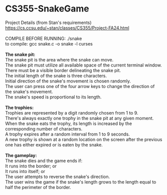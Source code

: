 # CS355-SnakeGame
 Project Details (from Stan's requirements) <br>
    https://cs.ccsu.edu/~stan/classes/CS355/Project-FA24.html<br><br>
    COMPILE BEFORE RUNNING: ./snake<br>
    to compile: gcc snake.c -o snake -l curses<br><br>
    <b>The snake pit:</b><br>
        The snake pit is the area where the snake can move.<br>
        The snake pit must utilize all available space of the current terminal window.<br>
        There must be a visible border delineating the snake pit.<br>
        The initial length of the snake is three characters.<br>
        Initial direction of the snake's movement is chosen randomly.<br>
        The user can press one of the four arrow keys to change the direction of the snake's movement.<br>
        The snake's speed is proportional to its length.<br><br>
    <b>The trophies:</b><br>
        Trophies are represented by a digit randomly chosen from 1 to 9.<br>
        There's always exactly one trophy in the snake pit at any given moment.<br>
        When the snake eats the trophy, its length is increased by the corresponding number of characters.<br>
        A trophy expires after a random interval from 1 to 9 seconds.<br>
        A new trophy is shown at a random location on the screen after the previous one has either expired or is eaten by the snake.<br><br>
    <b>The gameplay:</b><br>
        The snake dies and the game ends if:<br>
        It runs into the border; or<br>
        It runs into itself; or<br>
        The user attempts to reverse the snake's direction.<br>
        The user wins the game if the snake's length grows to the length equal to half the perimeter of the border.<br>
